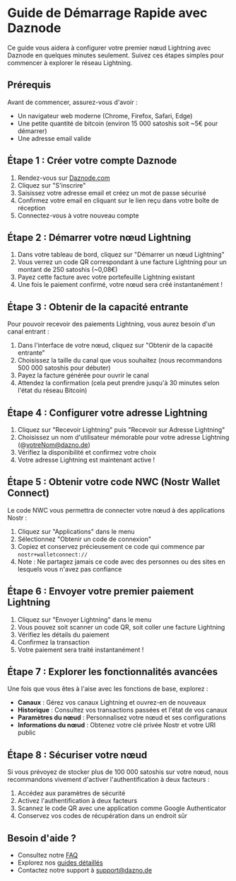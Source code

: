 # Guide de Démarrage Rapide avec Daznode

Ce guide vous aidera à configurer votre premier nœud Lightning avec Daznode en quelques minutes seulement. Suivez ces étapes simples pour commencer à explorer le réseau Lightning.

## Prérequis

Avant de commencer, assurez-vous d'avoir :
- Un navigateur web moderne (Chrome, Firefox, Safari, Edge)
- Une petite quantité de bitcoin (environ 15 000 satoshis soit ~5€ pour démarrer)
- Une adresse email valide

## Étape 1 : Créer votre compte Daznode

1. Rendez-vous sur [Daznode.com](https://dazno.de)
2. Cliquez sur "S'inscrire"
3. Saisissez votre adresse email et créez un mot de passe sécurisé
4. Confirmez votre email en cliquant sur le lien reçu dans votre boîte de réception
5. Connectez-vous à votre nouveau compte

## Étape 2 : Démarrer votre nœud Lightning

1. Dans votre tableau de bord, cliquez sur "Démarrer un nœud Lightning"
2. Vous verrez un code QR correspondant à une facture Lightning pour un montant de 250 satoshis (~0,08€)
3. Payez cette facture avec votre portefeuille Lightning existant
4. Une fois le paiement confirmé, votre nœud sera créé instantanément !

## Étape 3 : Obtenir de la capacité entrante

Pour pouvoir recevoir des paiements Lightning, vous aurez besoin d'un canal entrant :

1. Dans l'interface de votre nœud, cliquez sur "Obtenir de la capacité entrante"
2. Choisissez la taille du canal que vous souhaitez (nous recommandons 500 000 satoshis pour débuter)
3. Payez la facture générée pour ouvrir le canal
4. Attendez la confirmation (cela peut prendre jusqu'à 30 minutes selon l'état du réseau Bitcoin)

## Étape 4 : Configurer votre adresse Lightning

1. Cliquez sur "Recevoir Lightning" puis "Recevoir sur Adresse Lightning"
2. Choisissez un nom d'utilisateur mémorable pour votre adresse Lightning (@votreNom@dazno.de)
3. Vérifiez la disponibilité et confirmez votre choix
4. Votre adresse Lightning est maintenant active !

## Étape 5 : Obtenir votre code NWC (Nostr Wallet Connect)

Le code NWC vous permettra de connecter votre nœud à des applications Nostr :

1. Cliquez sur "Applications" dans le menu
2. Sélectionnez "Obtenir un code de connexion"
3. Copiez et conservez précieusement ce code qui commence par `nostr+walletconnect://`
4. Note : Ne partagez jamais ce code avec des personnes ou des sites en lesquels vous n'avez pas confiance

## Étape 6 : Envoyer votre premier paiement Lightning

1. Cliquez sur "Envoyer Lightning" dans le menu
2. Vous pouvez soit scanner un code QR, soit coller une facture Lightning
3. Vérifiez les détails du paiement
4. Confirmez la transaction
5. Votre paiement sera traité instantanément !

## Étape 7 : Explorer les fonctionnalités avancées

Une fois que vous êtes à l'aise avec les fonctions de base, explorez :

- **Canaux** : Gérez vos canaux Lightning et ouvrez-en de nouveaux
- **Historique** : Consultez vos transactions passées et l'état de vos canaux
- **Paramètres du nœud** : Personnalisez votre nœud et ses configurations
- **Informations du nœud** : Obtenez votre clé privée Nostr et votre URI public

## Étape 8 : Sécuriser votre nœud

Si vous prévoyez de stocker plus de 100 000 satoshis sur votre nœud, nous recommandons vivement d'activer l'authentification à deux facteurs :

1. Accédez aux paramètres de sécurité
2. Activez l'authentification à deux facteurs
3. Scannez le code QR avec une application comme Google Authenticator
4. Conservez vos codes de récupération dans un endroit sûr

## Besoin d'aide ?

- Consultez notre [FAQ](/docs/guides/faq)
- Explorez nos [guides détaillés](/docs/guides)
- Contactez notre support à [support@dazno.de](mailto:support@dazno.de) 